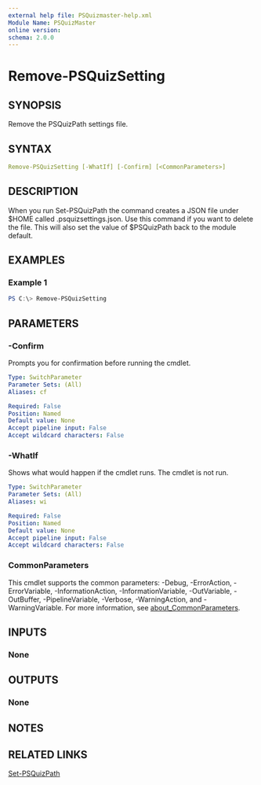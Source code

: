 ```yaml
---
external help file: PSQuizmaster-help.xml
Module Name: PSQuizMaster
online version:
schema: 2.0.0
---
```


# Remove-PSQuizSetting

## SYNOPSIS

Remove the PSQuizPath settings file.

## SYNTAX

```yaml
Remove-PSQuizSetting [-WhatIf] [-Confirm] [<CommonParameters>]
```

## DESCRIPTION

When you run Set-PSQuizPath the command creates a JSON file under $HOME called .psquizsettings.json. Use this command if you want to delete the file. This will also set the value of $PSQuizPath back to the module default.

## EXAMPLES

### Example 1

```powershell
PS C:\> Remove-PSQuizSetting
```

## PARAMETERS

### -Confirm

Prompts you for confirmation before running the cmdlet.

```yaml
Type: SwitchParameter
Parameter Sets: (All)
Aliases: cf

Required: False
Position: Named
Default value: None
Accept pipeline input: False
Accept wildcard characters: False
```

### -WhatIf

Shows what would happen if the cmdlet runs.
The cmdlet is not run.

```yaml
Type: SwitchParameter
Parameter Sets: (All)
Aliases: wi

Required: False
Position: Named
Default value: None
Accept pipeline input: False
Accept wildcard characters: False
```

### CommonParameters

This cmdlet supports the common parameters: -Debug, -ErrorAction, -ErrorVariable, -InformationAction, -InformationVariable, -OutVariable, -OutBuffer, -PipelineVariable, -Verbose, -WarningAction, and -WarningVariable. For more information, see [about_CommonParameters](http://go.microsoft.com/fwlink/?LinkID=113216).

## INPUTS

### None

## OUTPUTS

### None

## NOTES

## RELATED LINKS

[Set-PSQuizPath](Set-PSQuizPath.md)
